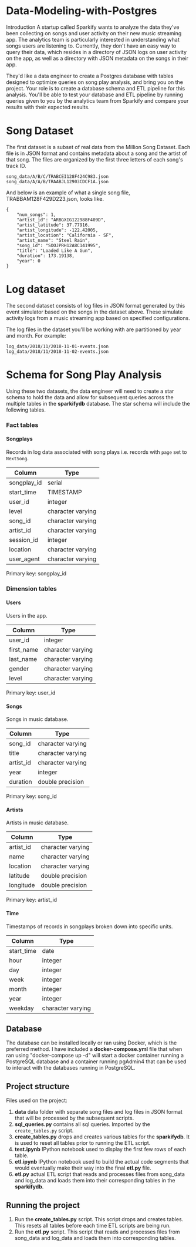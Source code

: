 # Data-Modeling-with-Postgres

Introduction
A startup called Sparkify wants to analyze the data they've been collecting on songs and user activity on their new music streaming app. The analytics team is particularly interested in understanding what songs users are listening to. Currently, they don't have an easy way to query their data, which resides in a directory of JSON logs on user activity on the app, as well as a directory with JSON metadata on the songs in their app.

They'd like a data engineer to create a Postgres database with tables designed to optimize queries on song play analysis, and bring you on the project. Your role is to create a database schema and ETL pipeline for this analysis. You'll be able to test your database and ETL pipeline by running queries given to you by the analytics team from Sparkify and compare your results with their expected results.

# Song Dataset
The first dataset is a subset of real data from the Million Song Dataset.
Each file is in JSON format and contains metadata about a song and the artist of that song.
The files are organized by the first three letters of each song's track ID.
```
song_data/A/B/C/TRABCEI128F424C983.json
song_data/A/A/B/TRAABJL12903CDCF1A.json
```

And below is an example of what a single song file, TRABBAM128F429D223.json, looks like.
```
{
    "num_songs": 1, 
    "artist_id": "ARBGXIG122988F409D",
    "artist_latitude": 37.77916,
    "artist_longitude": -122.42005,
    "artist_location": "California - SF",
    "artist_name": "Steel Rain", 
    "song_id": "SOOJPRH12A8C141995",
    "title": "Loaded Like A Gun",
    "duration": 173.19138,
    "year": 0
}
```

# Log dataset

The second dataset consists of log files in JSON format generated by this event simulator based on the songs in the dataset above. These simulate activity logs from a music streaming app based on specified configurations.

The log files in the dataset you'll be working with are partitioned by year and month. For example:

```
log_data/2018/11/2018-11-01-events.json
log_data/2018/11/2018-11-02-events.json
```

# Schema for Song Play Analysis
Using these two datasets, the data engineer will need to create a star schema to hold the data and allow for subsequent queries across the multiple tables in the **sparkifydb** database. The star schema will include the following tables.

### Fact tables

#### Songplays

Records in log data associated with song plays i.e. records with `page` set to
`NextSong`.

|   Column    |            Type             |
| ----------- | --------------------------- |
| songplay_id | serial                      |
| start_time  | TIMESTAMP                   |
| user_id     | integer                     |
| level       | character varying           |
| song_id     | character varying           |
| artist_id   | character varying           |
| session_id  | integer                     |
| location    | character varying           |
| user_agent  | character varying           |

Primary key: songplay_id

### Dimension tables

#### Users

Users in the app.

|   Column   |       Type        |
| ---------- | ----------------- |
| user_id    | integer           |
| first_name | character varying |
| last_name  | character varying |
| gender     | character varying |
| level      | character varying |

Primary key: user_id

#### Songs

Songs in music database.

|  Column   |         Type          |
| --------- | --------------------- |
| song_id   | character varying     |
| title     | character varying     |
| artist_id | character varying     |
| year      | integer               |
| duration  | double precision      |

Primary key: song_id

#### Artists

Artists in music database.

|  Column   |         Type          |
| --------- | --------------------- |
| artist_id | character varying     |
| name      | character varying     |
| location  | character varying     |
| latitude  | double precision      |
| longitude | double precision      |

Primary key: artist_id

#### Time

Timestamps of records in songplays broken down into specific units.

|   Column   |            Type             |
| ---------- | --------------------------- |
| start_time | date                        |
| hour       | integer                     |
| day        | integer                     |
| week       | integer                     |
| month      | integer                     |
| year       | integer                     |
| weekday    | character varying           |

## Database

The database can be installed locally or ran using Docker, which is the
preferred method. I have included a **docker-compose.yml** file that when ran using "docker-compose up -d"
will start a docker container running a PostgreSQL database and a container running pgAdmin4 that can
be used to interact with the databases running in PostgreSQL.

## Project structure

Files used on the project:
1. **data** data folder with separate song files and log files in JSON format that will be processed by the subsequent scripts.
2. **sql_queries.py** contains all sql queries. Imported by the `create_tables.py` script.
3. **create_tables.py** drops and creates various tables for the **sparkifydb**. It is used to reset all tables prior to running the ETL script.
4. **test.ipynb** IPython notebook used to display the first few rows of each table.
5. **etl.ipynb** IPython notebook used to build the actual code segments that would eventually make their way into the final **etl.py** file.
6. **etl.py** actual ETL script that reads and processes files from song_data and log_data and loads them into their corresponding tables in the **sparkifydb**.

## Running the project

1. Run the **create_tables.py** script.  This script drops and creates tables. This resets all tables before each time ETL scripts are being run.
2. Run the **etl.py** script. This script that reads and processes files from song_data and log_data and loads them into corresponding tables.